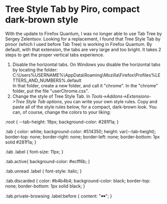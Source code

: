 # Tree Style Tab by Piro, compact dark-brown style

With the update to Firefox Quantum, I was no longer able to use Tab Tree by Sergey Zelentsov.
Looking for a replacement, I found that Tree Style Tab by piroor (which I used before Tab Tree) is working in Firefox Quantum.
By default, with that extension, the tabs are very large and too bright.
It takes 2 steps to get the proper vertical tabs experience.
1. Disable the horizontal tabs.
On Windows you disable the horizontal tabs by locating the folder:
C:\Users\%USERNAME%\AppData\Roaming\Mozilla\Firefox\Profiles\%LETTERS_AND_NUMBERS%.default\
In that folder, create a new folder, and call it "chrome".
In the "chrome" folder, put the file "userChrome.css".
2. Change the style of Tree Style Tab.
In *Tools->Addons->Extensions->Tree Style Tab options*, you can write your own style rules.
Copy and paste all of the style rules below, for a compact, dark-brown look. You can, of course, change the colors to your liking:

:root {
  --tab-height: 19px;
  background-color: #281f1a;
}

.tab {
color: white;
background-color: #514350;
height: var(--tab-height);
border-top: none;
border-right: none;
border-left: none;
border-bottom: 1px solid #281f1a;
}

.tab .label {
font-size: 11px;
}

.tab.active{
background-color: #ecff6b;
}

.tab.unread .label {
  font-style: italic;
}

.tab.discarded {
  color: #b4b4b4;
  background-color: black;
  border-top: none;
  border-bottom: 1px solid black;
}

.tab.private-browsing .label:before {
  content: "🕶";
}
